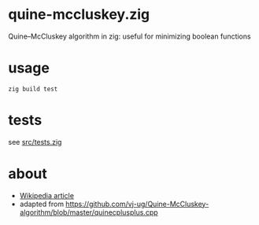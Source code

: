 # quine-mccluskey.zig
Quine–McCluskey algorithm in zig: useful for minimizing boolean functions

# usage
```
zig build test
```

# tests
see [src/tests.zig](src/tests.zig)

# about
- [Wikipedia article](https://en.wikipedia.org/wiki/Quine%E2%80%93McCluskey_algorithm)
- adapted from https://github.com/vj-ug/Quine-McCluskey-algorithm/blob/master/quinecplusplus.cpp
